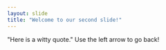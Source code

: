 ```yaml
---
layout: slide
title: "Welcome to our second slide!"
---
```

"Here is a witty quote."
Use the left arrow to go back!
